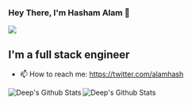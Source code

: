 
### Hey There, I'm Hasham Alam 👋
![](https://komarev.com/ghpvc/?username=hasham7861&color=blue)

## I'm a full stack engineer
- 📫 How to reach me: https://twitter.com/alamhash
<img align="left" alt="Deep's Github Stats" src="https://github-readme-stats.vercel.app/api?username=hasham7861&show_icons=true&hide_border=true&theme=light" />
<img align="left" alt="Deep's Github Stats" src="https://github-readme-stats.vercel.app/api/top-langs?username=hasham7861&show_icons=true&hide_border=true&theme=light" />



